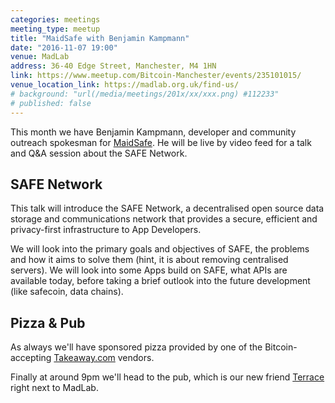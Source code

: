 ```yaml
---
categories: meetings
meeting_type: meetup
title: "MaidSafe with Benjamin Kampmann"
date: "2016-11-07 19:00"
venue: MadLab
address: 36-40 Edge Street, Manchester, M4 1HN
link: https://www.meetup.com/Bitcoin-Manchester/events/235101015/
venue_location_link: https://madlab.org.uk/find-us/
# background: "url(/media/meetings/201x/xx/xxx.png) #112233"
# published: false
---
```


This month we have Benjamin Kampmann, developer and community outreach spokesman for [MaidSafe][maidsafe]. He will be live by video feed for a talk and Q&A session about the SAFE Network.

## SAFE Network

This talk will introduce the SAFE Network, a decentralised open source data storage and communications network that provides a secure, efficient and privacy-first infrastructure to App Developers.

We will look into the primary goals and objectives of SAFE, the problems and how it aims to solve them (hint, it is about removing centralised servers). We will look into some Apps build on SAFE, what APIs are available today, before taking a brief outlook into the future development (like safecoin, data chains).

## Pizza & Pub

As always we'll have sponsored pizza provided by one of the Bitcoin-accepting [Takeaway.com][takeaway] vendors.

Finally at around 9pm we'll head to the pub, which is our new friend [Terrace][terrace] right next to MadLab.

[maidsafe]: https://maidsafe.net
[takeaway]: http://www.takeaway.com
[terrace]: https://twitter.com/nqterrace
